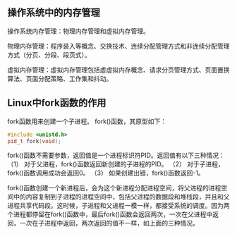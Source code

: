 ## 操作系统中的内存管理
操作系统内存管理：物理内存管理和虚拟内存管理。

物理内存管理：程序装入等概念、交换技术、连续分配管理方式和非连续分配管理方式（分页、分段、段页式）。

虚拟内存管理：虚拟内存管理包括虚虚拟内存概念、请求分页管理方式、页面置换算法、页面分配策略、工作集和抖动。

## Linux中fork函数的作用
fork函数用来创建一个子进程。
fork()函数，其原型如下：
```C++
#include <unistd.h>  
pid_t fork(void);  
```
fork()函数不需要参数，返回值是一个进程标识符PID。返回值有以下三种情况：
（1） 对于父进程，fork()函数返回新创建的子进程的PID。
（2） 对于子进程，fork()函数调用成功会返回0。
（3） 如果创建出错，fork()函数返回-1。

fork()函数创建一个新进程后，会为这个新进程分配进程空间，将父进程的进程空间中的内容复制到子进程的进程空间中，包括父进程的数据段和堆栈段，并且和父进程共享代码段。这时候，子进程和父进程一模一样，都接受系统的调度。因为两个进程都停留在fork()函数中，最后fork()函数会返回两次，一次在父进程中返回，一次在子进程中返回，两次返回的值不一样，如上面的三种情况。

